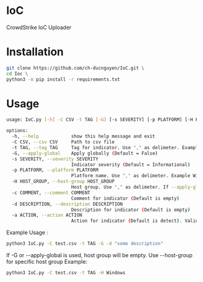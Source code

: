 # IoC
CrowdStrike IoC Uploader

# Installation
```bash
git clone https://github.com/ch-ducnguyen/IoC.git \ 
cd Ioc \ 
python3 -m pip install -r requirements.txt 
```

# Usage 
```bash
usage: IoC.py [-h] -C CSV -t TAG [-G] [-s SEVERITY] [-p PLATFORM] [-H HOST_GROUP] [-c COMMENT] [-d DESCRIPTION] [-a ACTION]

options:
  -h, --help            show this help message and exit
  -C CSV, --csv CSV     Path to csv file
  -t TAG, --tag TAG     Tag for indicator. Use "," as delimeter. Example TAG1,TAG2,TAG3
  -G, --apply-global    Apply globally (Default = False)
  -s SEVERITY, --severity SEVERITY
                        Indicator severity (Default = Informational)
  -p PLATFORM, --platform PLATFORM
                        Platform name. Use "," as delimeter. Example Windows,Mac,Linux
  -H HOST_GROUP, --host-group HOST_GROUP
                        Host group. Use "," as delimeter. If --apply-global is set this will be empty
  -c COMMENT, --comment COMMENT
                        Comment for indicator (Default is empty)
  -d DESCRIPTION, --description DESCRIPTION
                        Description for indicator (Default is empty)
  -a ACTION, --action ACTION
                        Action for indicator (Default is detect). Valid value : 'detect','block','allow','no_action'
```


Example Usage : 
```bash
python3 IoC.py -C test.csv -t TAG -G -d "some description" 
```

If -G or --apply-global is used, host group will be empty. Use --host-group for specific host group
Example: 

```bash
python3 IoC.py -C test.csv -t TAG -H Windows
```
